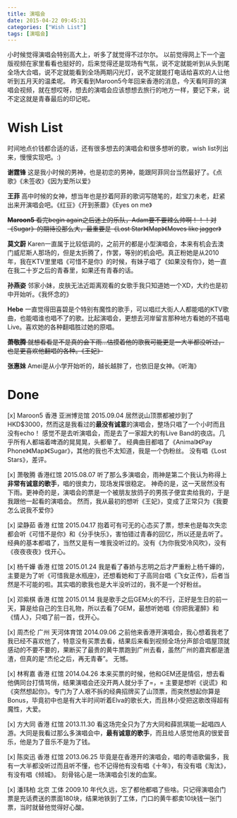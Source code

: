 ```yaml
---
title: 演唱会
date: 2015-04-22 09:45:31
categories: ["Wish List"]
tags: [演唱会]
---
```

小时候觉得演唱会特别高大上，听多了就觉得不过尔尔。
以前觉得网上下一个盗版视频在家里看看也挺好的，后来觉得还是现场有气氛，说不定就能听到从头到尾全场大合唱，说不定就能看到全场两期闪光灯，说不定就能打电话给喜欢的人让他听到五月天的温柔呢。
昨天看到Maroon5今年回来香港的消息，今天看阿菲的演唱会视频，就在想哎呀，想去的演唱会应该想想去旅行的地方一样，要记下来，说不定这就是青春最后的印记呢。

# Wish List
时间地点价钱都合适的话，还有很多想去的演唱会和很多想听的歌，wish list列出来，慢慢实现吧。:)

**谢霆锋** 
这是我小时候的男神，也是初恋的男神，能跟阿菲同台当然最好了。《点歌》《未签收》《因为爱所以爱》

**王菲** 
高中时候的女神，想当年也是抄着阿菲的歌词写随笔的，趁宝刀未老，赶紧出来开演唱会吧。《红豆》《开到荼蘼》《Eyes on me》

~~**Maroon5** 
看完begin again之后迷上的乐队，Adam要不要辣么帅啊！！！对《Sugar》的期待没那么大，最重要是《Lost Star》《Map》《Moves like jagger》~~

**莫文蔚** 
Karen一直属于比较低调的，之前开的都是小型演唱会，本来有机会去澳门威尼斯人那场的，但是太折腾了，作罢，等别的机会吧。真正粉她是从2010年，我在KTV里里唱《可惜不是你》的时候，有妹子唱了《如果没有你》，她一直在我二十岁之后的青春里，如果还有青春的话。

**孙燕姿** 
邻家小妹，皮肤无法近距离观看的女歌手我只知道她一个XD，大约也是初中开始听。《我怀念的》

**Hebe** 
一直觉得田喜碧是个特别有魔性的歌手，可以唱烂大街人人都能唱的KTV歌曲，也能唱谁也唱不了的歌。比起演唱会，更想去河岸留言那种地方看她的不插电Live。喜欢她的各种翻唱胜过她的原唱。

~~**萧敬腾** 
就想看看是不是真的会下雨…估摸着他的歌我可能更是一大半都没听过，也是更喜欢他翻唱的各种。《王妃》~~

**张惠妹** 
Amei是从小学开始听的，越长越胖了，也依旧是女神。《听海》

# Done
[x] Maroon5 香港 亚洲博览馆 2015.09.04
居然说山顶票都被炒到了HKD$3000，然而这是我看过的**最没有诚意**的演唱会，整场只唱了一个小时而且没有echo！
感觉不是去听演唱会，而是去了一家超大的有Live Band的夜店。几乎所有人都端着啤酒的晃晃晃，头都晕了。
经典曲目都唱了《Animal》《Pay Phone》《Map》《Sugar》，其他的我也不太知道，我是一个伪粉丝。
没有唱《Lost Stars》，差评。


[x] 萧敬腾 香港红馆 2015.08.07
听了那么多演唱会，雨神是第二个我认为称得上**非常有诚意的歌手**，唱的很卖力，现场发挥很稳定。
神奇的是，这一天居然没有下雨。更神奇的是，演唱会的票是一个被朋友放鸽子的男孩子便宜卖给我的，于是我跟他一起看的演唱会。
然而，我从最初的想听《王妃》，变成了正常只为《我要怎么说我不爱你》

[x] 梁静茹 香港 红馆 2015.04.17
抱着可有可无的心态买了票，想来也是每次失恋都会听《可惜不是你》和《分手快乐》，害怕错过青春的回忆，所以还是去听了。
经典的基本都唱了，当然又是有一堆我没听过的。没有《为你我受冷风吹》，没有《夜夜夜夜》伐开心。

[x] 杨千嬅 香港 红馆 2015.01.24
我是看了春娇与志明之后才严重粉上杨千嬅的，主要是为了听《可惜我是水瓶座》，还想看她和丁子高同台唱《飞女正传》，后者当然是不可能的啦。其实唱的歌我也是大半没听过的，我不是一个好粉丝。

[x] 邓紫棋 香港 红馆 2015.01.14
我是歌手之后GEM火的不行，正好是生日的前一天，算是给自己的生日礼物，所以去看了GEM，最想听她唱《你把我灌醉》和《情人》，只唱了前一首，伐开心。

[x] 周杰伦 广州 天河体育馆 2014.09.06
之前他来香港开演唱会，我心想着我老了我已经不喜欢他了，特意没有买票去看，结果后来看到视频全场分声部合唱屋顶就感动的不要不要的，果断买了最贵的黄牛票跑到广州去看，虽然广州的嘉宾都是渣渣，但真的是“杰伦之后，再无青春”。
无憾。

[x] 林宥嘉 香港 红馆 2014.04.26
本来买票的时候，他和GEM还是情侣，想去看他俩同台打情骂俏，结果演唱会还没开两人就分手了=，=
主要是想听《说谎》和《突然想起你》。专门为了人艰不拆的经典招牌买了山顶票，而突然想起你算是Bonus，毕竟初中也是有大半时间听着Elva的歌长大，而且林小受把这歌改得超有魔性，大爱。

[x] 方大同 香港 红馆 2013.11.30
看这场完全只为了方大同和薛凯琪能一起唱四人游。大同是我看过那么多演唱会中，**最有诚意的歌手**，而且给人感觉他真的很爱音乐，他是为了音乐不是为了钱。

[x] 陈奕迅 香港 红馆 2013.06.25
毕竟是在香港开的演唱会，唱的粤语歌偏多，我有一大半都没听过而且听不懂，也不记得他有没有唱《十年》，有没有唱《淘汰》，有没有唱《倾城》。
刻骨铭心是一场演唱会引发的血案。

[x] 潘玮柏 北京 工体 2009.10
年代久远，忘了都他都唱了些啥。只记得演唱会门票是充话费送的票面180块，结果地铁到了工体，门口的黄牛都卖10块钱一张门票，当时就替他觉得好心酸。
